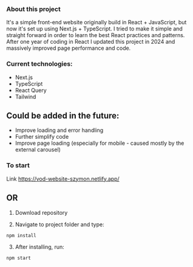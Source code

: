 ### About this project

It's a simple front-end website originally build in React + JavaScript, but now it's set up using Next.js + TypeScript. I tried to make it simple and straight forward in order to learn the best React practices and patterns. After one year of coding in React I updated this project in 2024 and massively improved page performance and code.

### Current technologies:

- Next.js
- TypeScript
- React Query
- Tailwind

## Could be added in the future:

- Improve loading and error handling
- Further simplify code
- Improve page loading (especially for mobile - caused mostly by the external carousel)

### To start

Link
https://vod-website-szymon.netlify.app/

## OR

1. Download repository

2. Navigate to project folder and type:

```bash
npm install
```

3. After installing, run:

```bash
npm start
```
